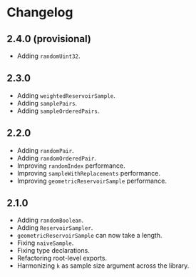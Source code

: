 # Changelog

## 2.4.0 (provisional)

- Adding `randomUint32`.

## 2.3.0

- Adding `weightedReservoirSample`.
- Adding `samplePairs`.
- Adding `sampleOrderedPairs`.

## 2.2.0

- Adding `randomPair`.
- Adding `randomOrderedPair`.
- Improving `randomIndex` performance.
- Improving `sampleWithReplacements` performance.
- Improving `geometricReservoirSample` performance.

## 2.1.0

- Adding `randomBoolean`.
- Adding `ReservoirSampler`.
- `geometricReservoirSample` can now take a length.
- Fixing `naiveSample`.
- Fixing type declarations.
- Refactoring root-level exports.
- Harmonizing `k` as sample size argument across the library.
